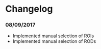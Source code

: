 # Changelog

### 08/09/2017
- Implemented manual selection of ROIs
- Implemented manual selection of RODs